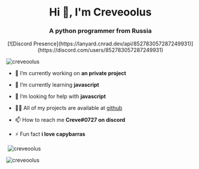 <h1 align="center">Hi 👋, I'm Creveoolus</h1>
<h3 align="center">A python programmer from Russia</h3>
<p align="center">[![Discord Presence](https://lanyard.cnrad.dev/api/852783057287249931)](https://discord.com/users/852783057287249931)</p>

<p align="left"> <img src="https://komarev.com/ghpvc/?username=creveoolus&label=Profile%20views&color=0e75b6&style=flat" alt="creveoolus" /> </p>


- 🔭 I’m currently working on **an private project**

- 🌱 I’m currently learning **javascript**

- 🤝 I’m looking for help with **javascript**

- 👨‍💻 All of my projects are available at [github](github)

- 📫 How to reach me **Creve#0727 on discord**

- ⚡ Fun fact **i love capybarras**

</p>

<p>&nbsp;<img align="center" src="https://github-readme-stats.vercel.app/api?username=creveoolus&show_icons=true&locale=en&theme=vision-friendly-dark" alt="creveoolus" /></p>

<p><img align="center" src="https://github-readme-streak-stats.herokuapp.com/?user=creveoolus&theme=vision-friendly-dark" alt="creveoolus" /></p>



